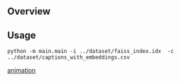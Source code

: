 ## Overview


## Usage

```
python -m main.main -i ../dataset/faiss_index.idx  -c ../dataset/captions_with_embeddings.csv
```

[animation](./assets/animation_for_rag.gif)
